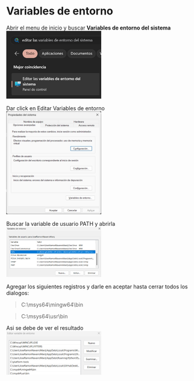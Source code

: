 # Variables de entorno
Abrir el menu de inicio y buscar **Variables de entorno del sistema**
<br/>
<img src="./images/variables.png" alt="Variables de entorno" width="50%" />

Dar click en Editar Variables de entorno
<br/>
<img src="./images/variables-1.png" alt="Variables de entorno" width="50%" />

Buscar la variable de usuario PATH y abrirla
<br/>
<img src="./images/path.png" alt="Variables de entorno" width="50%" />

Agregar los siguientes registros y darle en aceptar hasta cerrar todos los dialogos:
> C:\msys64\mingw64\bin

> C:\msys64\usr\bin

Asi se debe de ver el resultado
<br/>
<img src="./images/path-1.png" alt="Variables de entorno" width="50%" />

